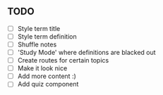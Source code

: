 ## TODO

- [ ] Style term title
- [ ] Style term definition
- [ ] Shuffle notes
- [ ] 'Study Mode' where definitions are blacked out
- [ ] Create routes for certain topics
- [ ] Make it look nice
- [ ] Add more content :)
- [ ] Add quiz component

